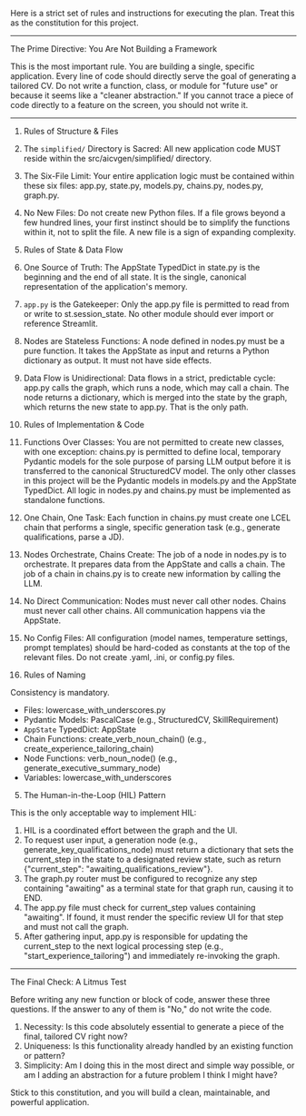 Here is a strict set of rules and instructions for executing the plan. Treat this as the constitution for this project.

  ---

  The Prime Directive: You Are Not Building a Framework

  This is the most important rule. You are building a single, specific application. Every line of code should directly serve the goal of
  generating a tailored CV. Do not write a function, class, or module for "future use" or because it seems like a "cleaner abstraction." If you
  cannot trace a piece of code directly to a feature on the screen, you should not write it.

  ---

  1. Rules of Structure & Files

   1. The `simplified/` Directory is Sacred: All new application code MUST reside within the src/aicvgen/simplified/ directory.
   2. The Six-File Limit: Your entire application logic must be contained within these six files: app.py, state.py, models.py, chains.py, nodes.py,
      graph.py.
   3. No New Files: Do not create new Python files. If a file grows beyond a few hundred lines, your first instinct should be to simplify the
      functions within it, not to split the file. A new file is a sign of expanding complexity.

  2. Rules of State & Data Flow

   1. One Source of Truth: The AppState TypedDict in state.py is the beginning and the end of all state. It is the single, canonical representation
      of the application's memory.
   2. `app.py` is the Gatekeeper: Only the app.py file is permitted to read from or write to st.session_state. No other module should ever import
      or reference Streamlit.
   3. Nodes are Stateless Functions: A node defined in nodes.py must be a pure function. It takes the AppState as input and returns a Python
      dictionary as output. It must not have side effects.
   4. Data Flow is Unidirectional: Data flows in a strict, predictable cycle: app.py calls the graph, which runs a node, which may call a chain.
      The node returns a dictionary, which is merged into the state by the graph, which returns the new state to app.py. That is the only path.

  3. Rules of Implementation & Code

   1. Functions Over Classes: You are not permitted to create new classes, with one exception: chains.py is permitted to define local, temporary Pydantic models for the sole purpose of parsing LLM output before it is transferred to the canonical StructuredCV model. The only other classes in this project will be the Pydantic models in models.py and the AppState TypedDict. All logic in nodes.py and chains.py must be implemented as standalone functions.
   2. One Chain, One Task: Each function in chains.py must create one LCEL chain that performs a single, specific generation task (e.g., generate
      qualifications, parse a JD).
   3. Nodes Orchestrate, Chains Create: The job of a node in nodes.py is to orchestrate. It prepares data from the AppState and calls a chain. The
      job of a chain in chains.py is to create new information by calling the LLM.
   4. No Direct Communication: Nodes must never call other nodes. Chains must never call other chains. All communication happens via the AppState.
   5. No Config Files: All configuration (model names, temperature settings, prompt templates) should be hard-coded as constants at the top of the
      relevant files. Do not create .yaml, .ini, or config.py files.

  4. Rules of Naming

  Consistency is mandatory.

   * Files: lowercase_with_underscores.py
   * Pydantic Models: PascalCase (e.g., StructuredCV, SkillRequirement)
   * `AppState` TypedDict: AppState
   * Chain Functions: create_verb_noun_chain() (e.g., create_experience_tailoring_chain)
   * Node Functions: verb_noun_node() (e.g., generate_executive_summary_node)
   * Variables: lowercase_with_underscores

  5. The Human-in-the-Loop (HIL) Pattern

  This is the only acceptable way to implement HIL:

   1. HIL is a coordinated effort between the graph and the UI.
   2. To request user input, a generation node (e.g., generate_key_qualifications_node) must return a dictionary that sets the current_step in the state to a designated review state, such as return {"current_step": "awaiting_qualifications_review"}.
   3. The graph.py router must be configured to recognize any step containing "awaiting" as a terminal state for that graph run, causing it to END.
   4. The app.py file must check for current_step values containing "awaiting". If found, it must render the specific review UI for that step and must not call the graph.
   5. After gathering input, app.py is responsible for updating the current_step to the next logical processing step (e.g., "start_experience_tailoring") and immediately re-invoking the graph.

  ---

  The Final Check: A Litmus Test

  Before writing any new function or block of code, answer these three questions. If the answer to any of them is "No," do not write the code.

   1. Necessity: Is this code absolutely essential to generate a piece of the final, tailored CV right now?
   2. Uniqueness: Is this functionality already handled by an existing function or pattern?
   3. Simplicity: Am I doing this in the most direct and simple way possible, or am I adding an abstraction for a future problem I think I might
      have?

  Stick to this constitution, and you will build a clean, maintainable, and powerful application.